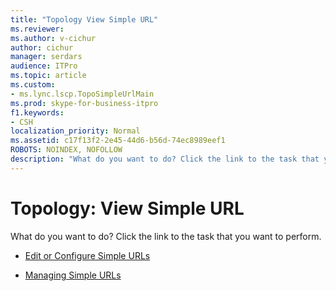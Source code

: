 ```yaml
---
title: "Topology View Simple URL"
ms.reviewer: 
ms.author: v-cichur
author: cichur
manager: serdars
audience: ITPro
ms.topic: article
ms.custom:
- ms.lync.lscp.TopoSimpleUrlMain
ms.prod: skype-for-business-itpro
f1.keywords:
- CSH
localization_priority: Normal
ms.assetid: c17f13f2-2e45-44d6-b56d-74ec8989eef1
ROBOTS: NOINDEX, NOFOLLOW
description: "What do you want to do? Click the link to the task that you want to perform."
---
```


# Topology: View Simple URL

What do you want to do? Click the link to the task that you want to perform.

- [Edit or Configure Simple URLs](https://technet.microsoft.com/library/0008aeea-4ae9-4e36-83cd-ef7ff7b6e128.aspx)

- [Managing Simple URLs](https://technet.microsoft.com/library/97ad8230-f422-462a-9ce4-6061fa7f2617.aspx)



